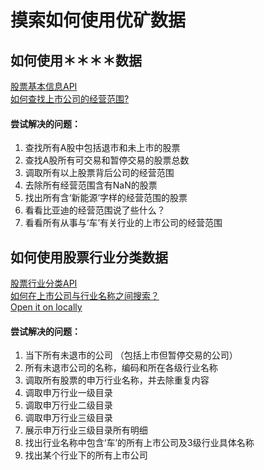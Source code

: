 # 摸索如何使用优矿数据

## 如何使用＊＊＊＊数据
[股票基本信息API](https://uqer.io/data/search/%E8%82%A1%E7%A5%A8%E5%9F%BA%E6%9C%AC%E4%BF%A1%E6%81%AF)     
[如何查找上市公司的经营范围?](https://uqer.io/labs/notebooks/%E5%A6%82%E4%BD%95%E6%9F%A5%E6%89%BE%E4%B8%8A%E5%B8%82%E5%85%AC%E5%8F%B8%E7%9A%84%E7%BB%8F%E8%90%A5%E8%8C%83%E5%9B%B4%EF%BC%9F.nb)     
#### 尝试解决的问题：
1. 查找所有A股中包括退市和未上市的股票
2. 查找A股所有可交易和暂停交易的股票总数
3. 调取所有以上股票背后公司的经营范围
4. 去除所有经营范围含有NaN的股票
5. 找出所有含‘新能源’字样的经营范围的股票
6. 看看比亚迪的经营范围说了些什么？
7. 看看所有从事与‘车’有关行业的上市公司的经营范围

## 如何使用**股票行业分类**数据
[股票行业分类API](https://uqer.io/data/search/%E8%82%A1%E7%A5%A8%E8%A1%8C%E4%B8%9A%E5%88%86%E7%B1%BB)    
[如何在上市公司与行业名称之间搜索？](https://uqer.io/labs/notebooks/%E5%A6%82%E4%BD%95%E5%9C%A8%E4%B8%8A%E5%B8%82%E5%85%AC%E5%8F%B8%E4%B8%8E%E8%A1%8C%E4%B8%9A%E5%90%8D%E7%A7%B0%E4%B9%8B%E9%97%B4%E6%90%9C%E7%B4%A2.nb)    
[Open it on locally](http://localhost:8888/notebooks/scripts/%E5%A6%82%E4%BD%95%E5%9C%A8%E4%B8%8A%E5%B8%82%E5%85%AC%E5%8F%B8%E4%B8%8E%E8%A1%8C%E4%B8%9A%E5%90%8D%E7%A7%B0%E4%B9%8B%E9%97%B4%E6%90%9C%E7%B4%A2.ipynb)    
#### 尝试解决的问题：
1. 当下所有未退市的公司 （包括上市但暂停交易的公司）
2. 所有未退市公司的名称，编码和所在各级行业名称
3. 调取所有股票的申万行业名称，并去除重复内容
4. 调取申万行业一级目录
5. 调取申万行业二级目录
6. 调取申万行业三级目录
7. 展示申万行业三级目录所有明细
8. 找出行业名称中包含‘车’的所有上市公司及3级行业具体名称
9. 找出某个行业下的所有上市公司
